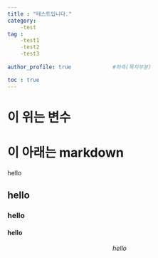 ```yaml
---
title : "테스트입니다."
category:
    -test
tag :
    -test1
    -test2
    -test3
    
author_profile: true             #좌측(목차부분)

toc : true
---
```

# 이 위는 변수

# 이 아래는 markdown

hello

## hello

### hello

#### hello

$$hello$$